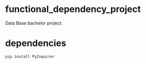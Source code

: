 # functional_dependency_project
Data Base bachelor project. 

# dependencies
```pip install PyInquirer```
